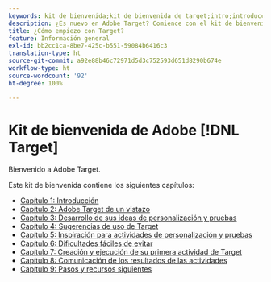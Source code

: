 ```yaml
---
keywords: kit de bienvenida;kit de bienvenida de target;intro;introducción;introducción a
description: ¿Es nuevo en Adobe Target? Comience con el kit de bienvenida de Adobe  [!DNL Target] .
title: ¿Cómo empiezo con Target?
feature: Información general
exl-id: bb2cc1ca-8be7-425c-b551-59084b6416c3
translation-type: ht
source-git-commit: a92e88b46c72971d5d3c752593d651d8290b674e
workflow-type: ht
source-wordcount: '92'
ht-degree: 100%

---
```


# Kit de bienvenida de Adobe [!DNL Target]

Bienvenido a Adobe Target.

Este kit de bienvenida contiene los siguientes capítulos:

* [Capítulo 1: Introducción](/help/c-intro/target-welcome-kit-1.md)
* [Capítulo 2: Adobe Target de un vistazo](/help/c-intro/target-welcome-kit-2.md)
* [Capítulo 3: Desarrollo de sus ideas de personalización y pruebas](/help/c-intro/target-welcome-kit-3.md)
* [Capítulo 4: Sugerencias de uso de Target](/help/c-intro/target-welcome-kit-4.md)
* [Capítulo 5: Inspiración para actividades de personalización y pruebas](/help/c-intro/target-welcome-kit-5.md)
* [Capítulo 6: Dificultades fáciles de evitar](/help/c-intro/target-welcome-kit-6.md)
* [Capítulo 7: Creación y ejecución de su primera actividad de Target](/help/c-intro/target-welcome-kit-7.md)
* [Capítulo 8: Comunicación de los resultados de las actividades](/help/c-intro/target-welcome-kit-8.md)
* [Capítulo 9: Pasos y recursos siguientes](/help/c-intro/target-welcome-kit-9.md)
